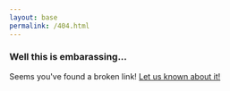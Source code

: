 ```yaml
---
layout: base
permalink: /404.html
---
```

### Well this is embarassing...

Seems you've found a broken link! [Let us known about it!](https://github.com/Skelril/skelril.github.io/issues/new)
